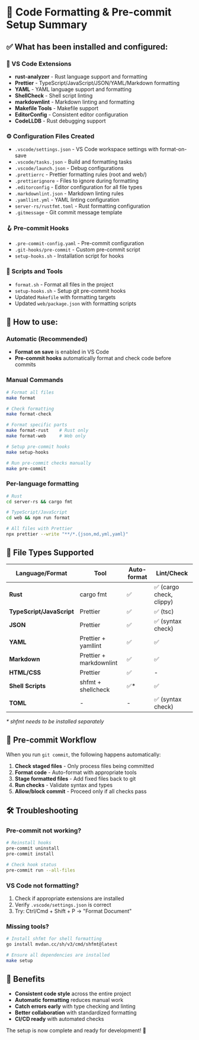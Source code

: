 # 🎨 Code Formatting & Pre-commit Setup Summary

## ✅ What has been installed and configured:

### 🔧 VS Code Extensions

- **rust-analyzer** - Rust language support and formatting
- **Prettier** - TypeScript/JavaScript/JSON/YAML/Markdown formatting
- **YAML** - YAML language support and formatting
- **ShellCheck** - Shell script linting
- **markdownlint** - Markdown linting and formatting
- **Makefile Tools** - Makefile support
- **EditorConfig** - Consistent editor configuration
- **CodeLLDB** - Rust debugging support

### ⚙️ Configuration Files Created

- `.vscode/settings.json` - VS Code workspace settings with format-on-save
- `.vscode/tasks.json` - Build and formatting tasks
- `.vscode/launch.json` - Debug configurations
- `.prettierrc` - Prettier formatting rules (root and web/)
- `.prettierignore` - Files to ignore during formatting
- `.editorconfig` - Editor configuration for all file types
- `.markdownlint.json` - Markdown linting rules
- `.yamllint.yml` - YAML linting configuration
- `server-rs/rustfmt.toml` - Rust formatting configuration
- `.gitmessage` - Git commit message template

### 🪝 Pre-commit Hooks

- `.pre-commit-config.yaml` - Pre-commit configuration
- `.git-hooks/pre-commit` - Custom pre-commit script
- `setup-hooks.sh` - Installation script for hooks

### 📝 Scripts and Tools

- `format.sh` - Format all files in the project
- `setup-hooks.sh` - Setup git pre-commit hooks
- Updated `Makefile` with formatting targets
- Updated `web/package.json` with formatting scripts

## 🚀 How to use:

### Automatic (Recommended)

- **Format on save** is enabled in VS Code
- **Pre-commit hooks** automatically format and check code before commits

### Manual Commands

```bash
# Format all files
make format

# Check formatting
make format-check

# Format specific parts
make format-rust    # Rust only
make format-web     # Web only

# Setup pre-commit hooks
make setup-hooks

# Run pre-commit checks manually
make pre-commit
```

### Per-language formatting

```bash
# Rust
cd server-rs && cargo fmt

# TypeScript/JavaScript
cd web && npm run format

# All files with Prettier
npx prettier --write "**/*.{json,md,yml,yaml}"
```

## 🎯 File Types Supported

| Language/Format           | Tool                    | Auto-format | Lint/Check               |
| ------------------------- | ----------------------- | ----------- | ------------------------ |
| **Rust**                  | cargo fmt               | ✅          | ✅ (cargo check, clippy) |
| **TypeScript/JavaScript** | Prettier                | ✅          | ✅ (tsc)                 |
| **JSON**                  | Prettier                | ✅          | ✅ (syntax check)        |
| **YAML**                  | Prettier + yamllint     | ✅          | ✅                       |
| **Markdown**              | Prettier + markdownlint | ✅          | ✅                       |
| **HTML/CSS**              | Prettier                | ✅          | -                        |
| **Shell Scripts**         | shfmt + shellcheck      | ✅\*        | ✅                       |
| **TOML**                  | -                       | -           | ✅ (syntax check)        |

_\* shfmt needs to be installed separately_

## 🔄 Pre-commit Workflow

When you run `git commit`, the following happens automatically:

1. **Check staged files** - Only process files being committed
2. **Format code** - Auto-format with appropriate tools
3. **Stage formatted files** - Add fixed files back to git
4. **Run checks** - Validate syntax and types
5. **Allow/block commit** - Proceed only if all checks pass

## 🛠️ Troubleshooting

### Pre-commit not working?

```bash
# Reinstall hooks
pre-commit uninstall
pre-commit install

# Check hook status
pre-commit run --all-files
```

### VS Code not formatting?

1. Check if appropriate extensions are installed
2. Verify `.vscode/settings.json` is correct
3. Try: Ctrl/Cmd + Shift + P → "Format Document"

### Missing tools?

```bash
# Install shfmt for shell formatting
go install mvdan.cc/sh/v3/cmd/shfmt@latest

# Ensure all dependencies are installed
make setup
```

## 🎉 Benefits

- **Consistent code style** across the entire project
- **Automatic formatting** reduces manual work
- **Catch errors early** with type checking and linting
- **Better collaboration** with standardized formatting
- **CI/CD ready** with automated checks

The setup is now complete and ready for development! 🚀
